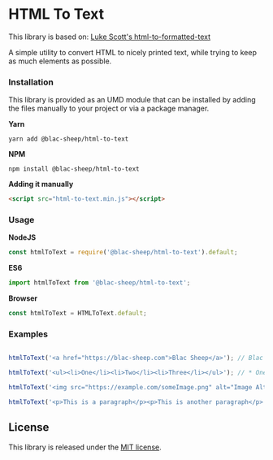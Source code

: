 # HTML To Text

This library is based on: [Luke Scott's html-to-formatted-text](https://github.com/lukeaus/html-to-formatted-text)

A simple utility to convert HTML to nicely printed text, while trying to keep as much elements as possible.

### Installation
This library is provided as an UMD module that can be installed by adding the files manually to your project or via a package manager.

**Yarn**
```
yarn add @blac-sheep/html-to-text
```

**NPM**
```
npm install @blac-sheep/html-to-text
```

**Adding it manually**
```html
<script src="html-to-text.min.js"></script>
```

### Usage

**NodeJS**
```javascript
const htmlToText = require('@blac-sheep/html-to-text').default;
```

**ES6**
```javascript
import htmlToText from '@blac-sheep/html-to-text';
```

**Browser**
```javascript
const htmlToText = HTMLToText.default;
```

### Examples

```javascript

htmlToText('<a href="https://blac-sheep.com">Blac Sheep</a>'); // Blac Sheep (https://blac-sheep.com)

htmlToText('<ul><li>One</li><li>Two</li><li>Three</li></ul>'); // * One\n* Two\n* Three

htmlToText('<img src="https://example.com/someImage.png" alt="Image Alt Text">'); // Image: Image Alt Text (https://example.com/someImage.png)

htmlToText('<p>This is a paragraph</p><p>This is another paragraph</p>'); // This is a paragraph\nThis is another paragraph
```

## License
This library is released under the [MIT license](LICENSE.md).
